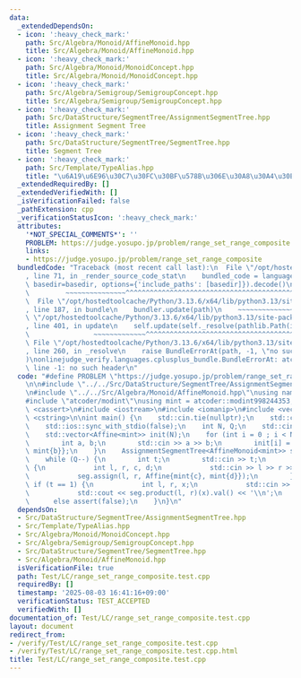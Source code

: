 ```yaml
---
data:
  _extendedDependsOn:
  - icon: ':heavy_check_mark:'
    path: Src/Algebra/Monoid/AffineMonoid.hpp
    title: Src/Algebra/Monoid/AffineMonoid.hpp
  - icon: ':heavy_check_mark:'
    path: Src/Algebra/Monoid/MonoidConcept.hpp
    title: Src/Algebra/Monoid/MonoidConcept.hpp
  - icon: ':heavy_check_mark:'
    path: Src/Algebra/Semigroup/SemigroupConcept.hpp
    title: Src/Algebra/Semigroup/SemigroupConcept.hpp
  - icon: ':heavy_check_mark:'
    path: Src/DataStructure/SegmentTree/AssignmentSegmentTree.hpp
    title: Assignment Segment Tree
  - icon: ':heavy_check_mark:'
    path: Src/DataStructure/SegmentTree/SegmentTree.hpp
    title: Segment Tree
  - icon: ':heavy_check_mark:'
    path: Src/Template/TypeAlias.hpp
    title: "\u6A19\u6E96\u30C7\u30FC\u30BF\u578B\u306E\u30A8\u30A4\u30EA\u30A2\u30B9"
  _extendedRequiredBy: []
  _extendedVerifiedWith: []
  _isVerificationFailed: false
  _pathExtension: cpp
  _verificationStatusIcon: ':heavy_check_mark:'
  attributes:
    '*NOT_SPECIAL_COMMENTS*': ''
    PROBLEM: https://judge.yosupo.jp/problem/range_set_range_composite
    links:
    - https://judge.yosupo.jp/problem/range_set_range_composite
  bundledCode: "Traceback (most recent call last):\n  File \"/opt/hostedtoolcache/Python/3.13.6/x64/lib/python3.13/site-packages/onlinejudge_verify/documentation/build.py\"\
    , line 71, in _render_source_code_stat\n    bundled_code = language.bundle(stat.path,\
    \ basedir=basedir, options={'include_paths': [basedir]}).decode()\n          \
    \         ~~~~~~~~~~~~~~~^^^^^^^^^^^^^^^^^^^^^^^^^^^^^^^^^^^^^^^^^^^^^^^^^^^^^^^^^^^^^^^^^^\n\
    \  File \"/opt/hostedtoolcache/Python/3.13.6/x64/lib/python3.13/site-packages/onlinejudge_verify/languages/cplusplus.py\"\
    , line 187, in bundle\n    bundler.update(path)\n    ~~~~~~~~~~~~~~^^^^^^\n  File\
    \ \"/opt/hostedtoolcache/Python/3.13.6/x64/lib/python3.13/site-packages/onlinejudge_verify/languages/cplusplus_bundle.py\"\
    , line 401, in update\n    self.update(self._resolve(pathlib.Path(included), included_from=path))\n\
    \                ~~~~~~~~~~~~~^^^^^^^^^^^^^^^^^^^^^^^^^^^^^^^^^^^^^^^^^^^^\n \
    \ File \"/opt/hostedtoolcache/Python/3.13.6/x64/lib/python3.13/site-packages/onlinejudge_verify/languages/cplusplus_bundle.py\"\
    , line 260, in _resolve\n    raise BundleErrorAt(path, -1, \"no such header\"\
    )\nonlinejudge_verify.languages.cplusplus_bundle.BundleErrorAt: atcoder/modint:\
    \ line -1: no such header\n"
  code: "#define PROBLEM \"https://judge.yosupo.jp/problem/range_set_range_composite\"\
    \n\n#include \"../../Src/DataStructure/SegmentTree/AssignmentSegmentTree.hpp\"\
    \n#include \"../../Src/Algebra/Monoid/AffineMonoid.hpp\"\nusing namespace zawa;\n\
    #include \"atcoder/modint\"\nusing mint = atcoder::modint998244353;\n\n#include\
    \ <cassert>\n#include <iostream>\n#include <iomanip>\n#include <vector>\n#include\
    \ <cstring>\n\nint main() {\n    std::cin.tie(nullptr);\n    std::cout.tie(nullptr);\n\
    \    std::ios::sync_with_stdio(false);\n    int N, Q;\n    std::cin >> N >> Q;\n\
    \    std::vector<Affine<mint>> init(N);\n    for (int i = 0 ; i < N ; i++) {\n\
    \        int a, b;\n        std::cin >> a >> b;\n        init[i] = Affine{mint{a},\
    \ mint{b}};\n    }\n    AssignmentSegmentTree<AffineMonoid<mint>> seg{init};\n\
    \    while (Q--) {\n        int t;\n        std::cin >> t;\n        if (t == 0)\
    \ {\n            int l, r, c, d;\n            std::cin >> l >> r >> c >> d;\n\
    \            seg.assign(l, r, Affine{mint{c}, mint{d}});\n        }\n        else\
    \ if (t == 1) {\n            int l, r, x;\n            std::cin >> l >> r >> x;\n\
    \            std::cout << seg.product(l, r)(x).val() << '\\n';\n        }\n  \
    \      else assert(false);\n    }\n}\n"
  dependsOn:
  - Src/DataStructure/SegmentTree/AssignmentSegmentTree.hpp
  - Src/Template/TypeAlias.hpp
  - Src/Algebra/Monoid/MonoidConcept.hpp
  - Src/Algebra/Semigroup/SemigroupConcept.hpp
  - Src/DataStructure/SegmentTree/SegmentTree.hpp
  - Src/Algebra/Monoid/AffineMonoid.hpp
  isVerificationFile: true
  path: Test/LC/range_set_range_composite.test.cpp
  requiredBy: []
  timestamp: '2025-08-03 16:41:16+09:00'
  verificationStatus: TEST_ACCEPTED
  verifiedWith: []
documentation_of: Test/LC/range_set_range_composite.test.cpp
layout: document
redirect_from:
- /verify/Test/LC/range_set_range_composite.test.cpp
- /verify/Test/LC/range_set_range_composite.test.cpp.html
title: Test/LC/range_set_range_composite.test.cpp
---
```

